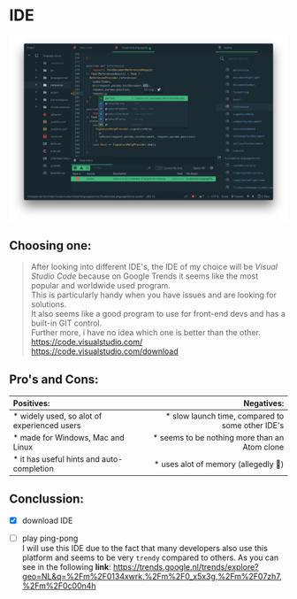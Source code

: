 # IDE       
<img src="pic.png"
     alt="ide pic"
     />


## Choosing one:
>After looking into different IDE's, the IDE of my choice will be *Visual Studio Code* because on Google Trends it seems like the most popular and worldwide used program.  
>This is particularly handy when you have issues and are looking for solutions.  
It also seems like a good program to use for front-end devs and has a built-in GIT control.  
Further more, i have no idea which one is better than the other.    
https://code.visualstudio.com/   
https://code.visualstudio.com/download
  
## Pro's and Cons:  
|  Positives:|   Negatives:  |
|:----------------|------------------:|
|* widely used, so alot of experienced users | * slow launch time, compared to some other IDE's|
|* made for Windows, Mac and Linux |* seems to be nothing more than an Atom clone |
|* it has useful hints and auto-completion | * uses alot of memory (allegedly :information_desk_person:) |  
 
  
 ## Conclussion:  
 - [x] download IDE   
 - [ ] play ping-pong  
  I will use this IDE due to the fact that many developers also use this platform and seems to be very `trendy` compared to others.
  As you can see in the following **link**: https://trends.google.nl/trends/explore?geo=NL&q=%2Fm%2F0134xwrk,%2Fm%2F0_x5x3g,%2Fm%2F07zh7,%2Fm%2F0c00n4h
  
